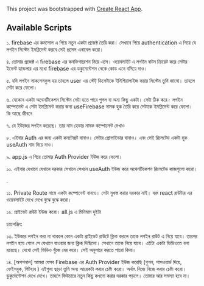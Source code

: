 This project was bootstrapped with [Create React App](https://github.com/facebook/create-react-app).

## Available Scripts

১. firebase এর কনসোল এ গিয়ে নতুন একটা প্রজেক্ট তৈরি করা। সেখানে গিয়ে authentication এ গিয়ে যে লগইন সিস্টেম ইমপ্লিমেন্ট করবে সেই প্রসেস এনাবেল করো। 

৪. তোমার প্রজেক্ট এ firebase এর কনফিগারেশন নিয়ে এসে। ওয়েবসাইট এ লগইন বাটন ক্রিয়েট করে সেটার ইভেন্ট হ্যান্ডলার এর মধ্যে firebase এর ডকুমেন্টেশন থেকে কোড এনে বসিয়ে দাও। 

৫. যদি লগইন সাকসেসফুল হয় তাহলে user এর স্টেট্ ডিসেটাকে ইনিশিয়ালাইজ করার সিস্টেম তুমি জানো। তাহলে সেটা করে ফেলো। 

৬. যেকোন একটা অথেনটিকেশন সিস্টেম সেটা হতে পারে গুগল বা অন্য কিছু একটা। সেটা ঠিক করে। লগইন কম্পোনেন্ট এ সেটা ইমপ্লিমেন্ট করার জন্য useFirebase নামক হুক তৈরি করে সেটাকে ইমপ্লিমেন্ট করে ফেলো। কি আছে জীবনে 



৭. যে ইউজের লগইন করেছে। তার নাম হেডার নামক কম্পোনেন্ট দেখাও 

৮. এইবার Auth এর জন্য একটা কনটেক্সট বানাও। সেটার প্রোভাইডার বানাও। এবং সেই রিলেটেড একটা হুক useAuth নাম দিয়ে দাও। 



৯. app.js এ গিয়ে তোমার Auth Provider ইউজ করে ফেলো। 

১০. এইবার যেখানে যেখানে দরকার সেখানে সেখনে useAuth ইউজ করে অথেনটিকেশন রিলেটেড কাজগুলো করো। 

.

১১. Private Route নামে একটা কম্পোনেন্ট বানাও। সেটা মুখস্ত করার দরকার নাই। বরং react রাউটার এর ওয়েবসাইট দেখে দেখে বুঝে বুঝে করো।  



১২. প্রাইভেট রাউট ইউজ করো। all.js এ মিনিমাম দুইটা 





চ্যালেঞ্জিং: 

১৩. ইউজার লগইন করা না থাকলে কোন একটা প্রাইভেট রাউটে ক্লিক করলে তাকে লগইন রাউট এ নিয়ে যাবে। তারপর লগইন হয়ে গেলে সে যেখানে যাওয়ার জন্য ক্লিক দিছিলো। সেখানে তাকে নিয়ে যাবে। এইটা একটা ভিডিওতে বলা হয়েছে। দেখো সেই ভিডিও খুঁজে বের করে। সেই অনুসারে করতে পারো কিনা। 

১৪. [অপশনাল] আমরা যেসব Firebase এর Auth Provider ইউজ করেছি (গুগল, পাসওয়ার্ড দিয়ে, ফেইসবুক, গিটহাব ) এইগুলা ছাড়া তুমি অন্য আরেকটা করার চেষ্টা করো। অর্থাৎ নিজে নিজে করার চেষ্টা করো। ডুকুমেন্টেশন দেখে দেখে। তাহলে ফিউচারে নতুন কিছু কখনো করার দরকার পড়লে। তোমার আর সমস্যা হবে না। 

